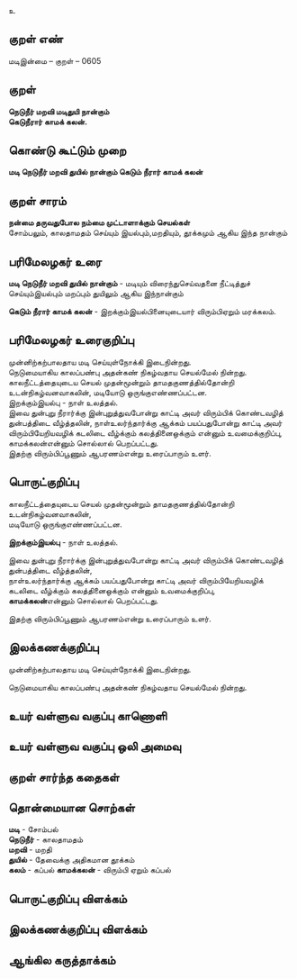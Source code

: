 உ

## குறள் எண் 

மடிஇன்மை  – குறள் – 0605  

## குறள் 

**நெடுநீர் மறவி மடிதுயி நான்கும்  
கெடுநீரார் காமக் கலன்.**  

## கொண்டு கூட்டும் முறை

**மடி நெடுநீர் மறவி துயில் நான்கும் கெடும் நீரார் காமக் கலன்**

## குறள் சாரம் 

**நன்மை தருவதுபோல நம்மை முட்டாளாக்கும் செயல்கள்**  
சோம்பலும், காலதாமதம் செய்யும் இயல்பும்,மறதியும், தூக்கமும் ஆகிய இந்த நான்கும் 
## பரிமேலழகர் உரை

**மடி நெடுநீர் மறவி துயில் நான்கும்** - மடியும் விரைந்துசெய்வதனை நீட்டித்துச் செய்யும்இயல்பும் மறப்பும் துயிலும் ஆகிய இந்நான்கும்  

**கெடும் நீரார் காமக் கலன்** - இறக்கும்இயல்பினையுடையார் விரும்பிஏறும் மரக்கலம். 

## பரிமேலழகர் உரைகுறிப்பு   

முன்னிற்கற்பாலதாய மடி செய்யுள்நோக்கி இடைநின்றது.  
நெடுமையாகிய காலப்பண்பு அதன்கண் நிகழ்வதாய செயல்மேல் நின்றது.  
காலநீட்டத்தையுடைய செயல் முதன்மூன்றும் தாமதகுணத்தில்தோன்றி உடன்நிகழ்வனவாகலின், மடியோடு ஒருங்குஎண்ணப்பட்டன.  
இறக்கும்இயல்பு - நாள் உலத்தல்.  
இவை துன்புறு நீரார்க்கு இன்புறுத்துவபோன்று காட்டி அவர் விரும்பிக் கொண்டவழித் துன்பத்திடை வீழ்த்தலின், நாள்உலர்ந்தார்க்கு ஆக்கம் பயப்பதுபோன்று காட்டி அவர் விரும்பியேறியவழிக் கடலிடை வீழ்க்கும் கலத்தினைஒக்கும் என்னும் உவமைக்குறிப்பு, காமக்கலன்என்னும் சொல்லால் பெறப்பட்டது.  
இதற்கு விரும்பிப்பூணும் ஆபரணம்என்று உரைப்பாரும் உளர்.   

## பொருட்குறிப்பு 
 
காலநீட்டத்தையுடைய செயல் முதன்மூன்றும் தாமதகுணத்தில்தோன்றி உடன்நிகழ்வனவாகலின்,  
மடியோடு ஒருங்குஎண்ணப்பட்டன.  

**இறக்கும்இயல்பு** - நாள் உலத்தல்.  

இவை துன்புறு நீரார்க்கு இன்புறுத்துவபோன்று காட்டி அவர் விரும்பிக் கொண்டவழித் துன்பத்திடை வீழ்த்தலின்,  
நாள்உலர்ந்தார்க்கு ஆக்கம் பயப்பதுபோன்று காட்டி அவர் விரும்பியேறியவழிக் கடலிடை வீழ்க்கும் கலத்தினைஒக்கும் என்னும் உவமைக்குறிப்பு,  
**காமக்கலன்**என்னும் சொல்லால் பெறப்பட்டது.  

இதற்கு விரும்பிப்பூணும் ஆபரணம்என்று உரைப்பாரும் உளர்.    

## இலக்கணக்குறிப்பு  

முன்னிற்கற்பாலதாய மடி செய்யுள்நோக்கி இடைநின்றது.  

நெடுமையாகிய காலப்பண்பு அதன்கண் நிகழ்வதாய செயல்மேல் நின்றது.  

## உயர் வள்ளுவ வகுப்பு காணொளி


## உயர் வள்ளுவ வகுப்பு ஒலி அமைவு 

 
## குறள் சார்ந்த கதைகள் 


## தொன்மையான சொற்கள்

**மடி** - சோம்பல்   
**நெடுநீர்** - காலதாமதம்   
**மறவி** - மறதி   
**துயில்** - தேவைக்கு அதிகமான தூக்கம்   
**கலம்**  - கப்பல் 
**காமக்கலன்** - விரும்பி ஏறும் கப்பல்   

## பொருட்குறிப்பு விளக்கம்


## இலக்கணக்குறிப்பு விளக்கம்


## ஆங்கில கருத்தாக்கம் 


